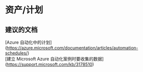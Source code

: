 
<properties
    pageTitle="assets/schedule"
    description="32501560Assetsschedule"
    service="microsoft.automation"
    resource="automationaccounts"
    authors="adoyle"
    displayorder=""
    selfHelpType="generic"
    supportTopicIds="32501560"
    resourceTags=""
    productPesIds="15607"
    cloudEnvironments="public"
/>


# 资产/计划


## **建议的文档**
[Azure 自动化中的计划] (https://azure.microsoft.com/documentation/articles/automation-schedules/) <br>
[建立 Microsoft Azure 自动化案例时要收集的数据] (https://support.microsoft.com/kb/3178510)


<!--HONumber=Aug16_HO3-->


